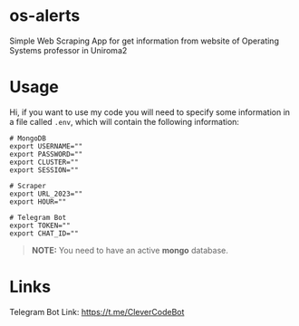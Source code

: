 # os-alerts
Simple Web Scraping App for get information from website of Operating Systems professor in Uniroma2

# Usage
Hi, if you want to use my code you will need to specify some information in a file called ```.env```, which will contain the following information:

```shell
# MongoDB
export USERNAME=""
export PASSWORD=""
export CLUSTER=""
export SESSION=""

# Scraper
export URL_2023=""
export HOUR=""

# Telegram Bot
export TOKEN=""
export CHAT_ID=""
```

>**NOTE:** You need to have an active **mongo** database.

# Links
Telegram Bot Link: https://t.me/CleverCodeBot